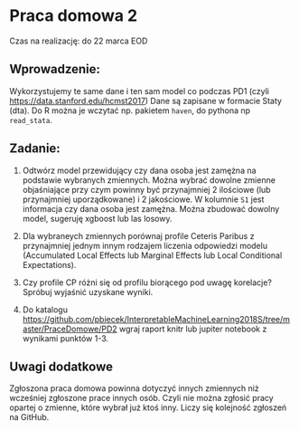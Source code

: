 # Praca domowa 2

Czas na realizację: do 22 marca EOD

## Wprowadzenie:

Wykorzystujemy te same dane i ten sam model co podczas PD1 (czyli https://data.stanford.edu/hcmst2017)
Dane są zapisane w formacie Staty (dta). Do R można je wczytać np. pakietem `haven`, do pythona np `read_stata`.

## Zadanie:

1. Odtwórz model przewidujący czy dana osoba jest zamężna na podstawie wybranych zmiennych. Można wybrać dowolne zmienne objaśniające przy czym powinny być przynajmniej 2 ilościowe (lub przynajmniej uporządkowane) i 2 jakościowe. W kolumnie `S1` jest informacja czy dana osoba jest zamężna. Można zbudować dowolny model, sugeruję xgboost lub las losowy.

2. Dla wybraneych zmiennych porównaj profile Ceteris Paribus z przynajmniej jednym innym rodzajem liczenia odpowiedzi modelu (Accumulated Local Effects lub Marginal Effects lub Local Conditional Expectations).

3. Czy profile CP różni się od profilu biorącego pod uwagę korelacje? Spróbuj wyjaśnić uzyskane wyniki.

4. Do katalogu https://github.com/pbiecek/InterpretableMachineLearning2018S/tree/master/PraceDomowe/PD2 wgraj raport knitr lub jupiter notebook z wynikami punktów 1-3. 

## Uwagi dodatkowe

Zgłoszona praca domowa powinna dotyczyć innych zmiennych niż wcześniej zgłoszone prace innych osób. Czyli nie można zgłosić pracy opartej o zmienne, które wybrał już ktoś inny. Liczy się kolejność zgłoszeń na GitHub.


